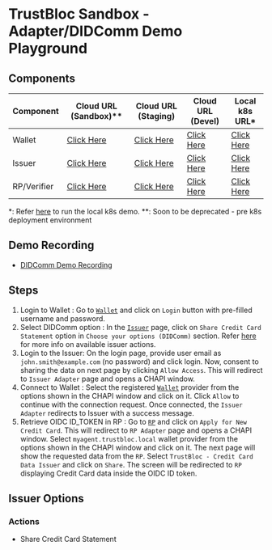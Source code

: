 # TrustBloc Sandbox - Adapter/DIDComm Demo Playground

## Components
| Component   | Cloud URL (Sandbox)**                                     | Cloud URL (Staging)                                     | Cloud URL (Devel)                                     | Local k8s URL*                                        |
|-------------|-----------------------------------------------------------|---------------------------------------------------------|-------------------------------------------------------|-------------------------------------------------------|
| Wallet      | [Click Here](https://agent.sandbox.trustbloc.dev)         | [Click Here](https://wallet.staging.trustbloc.dev)      | [Click Here](https://wallet.devel.trustbloc.dev)      | [Click Here](https://wallet.local.trustbloc.dev)      |
| Issuer      | [Click Here](https://demo-issuer.sandbox.trustbloc.dev)   | [Click Here](https://demo-issuer.staging.trustbloc.dev) | [Click Here](https://demo-issuer.devel.trustbloc.dev) | [Click Here](https://demo-issuer.local.trustbloc.dev) |
| RP/Verifier | [Click Here](https://demo-verifier.sandbox.trustbloc.dev) | [Click Here](https://demo-rp.staging.trustbloc.dev)     | [Click Here](https://demo-rp.devel.trustbloc.dev)     | [Click Here](https://demo-rp.local.trustbloc.dev)     |

*: Refer [here](./../../README.md#deployment) to run the local k8s demo.
**: Soon to be deprecated - pre k8s deployment environment

## Demo Recording
- [DIDComm Demo Recording](https://www.youtube.com/watch?v=yDCIGiNeFrI&feature=youtu.be) 

## Steps
1. Login to Wallet : Go to [`Wallet`](#components) and click on `Login` button with pre-filled username and password. 
2. Select DIDComm option : In the [`Issuer`](#components) page, click on `Share Credit Card Statement` option in `Choose your options (DIDComm)` 
section. Refer [here](#issuer-options) for more info on available issuer actions.
3. Login to the Issuer: On the login page, provide user email as `john.smith@example.com` (no password) and click login. Now, consent to sharing the 
data on next page by clicking `Allow Access`. This will redirect to `Issuer Adapter` page and opens a CHAPI window.
4. Connect to Wallet : Select the registered [`Wallet`](#components) provider from the options shown in the CHAPI window and click on it. Click `Allow` to continue with the 
connection request. Once connected, the `Issuer Adapter` redirects to Issuer with a success message.
5. Retrieve OIDC ID_TOKEN in RP : Go to [`RP`](#components) and click on `Apply for New Credit Card`. This will redirect to `RP Adapter` page and 
opens a CHAPI window. Select `myagent.trustbloc.local` wallet provider from the options shown in the CHAPI window and click on it. The next page will 
show the requested data from the `RP`. Select `TrustBloc - Credit Card Data Issuer` and click on `Share`. The screen will be redirected to `RP` displaying 
Credit Card data inside the OIDC ID token.  

## Issuer Options
### Actions
- Share Credit Card Statement
